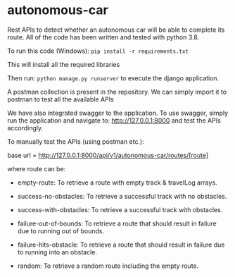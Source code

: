 # autonomous-car

Rest APIs to detect whether an autonomous car will be able to complete its route.
All of the code has been written and tested with python 3.8.

To run this code (Windows): 
`pip install -r requirements.txt`

This will install all the required libraries

Then run:
`python manage.py runserver` to execute the django application.

A postman collection is present in the repository. We can simply import it to postman to test all the available APIs

We have also integrated swagger to the application. To use swagger, simply run the application and navigate to: http://127.0.0.1:8000 and test the APIs accordingly.


To manually test the APIs (using postman etc.):

base url = http://127.0.0.1:8000/api/v1/autonomous-car/routes/[route]

where route can be:

* empty-route: To retrieve a route with empty track & travelLog arrays.

* success-no-obstacles: To retrieve a successful track with no obstacles.

* success-with-obstacles: To retrieve a successful track with obstacles.

* failure-out-of-bounds: To retrieve a route that should result in failure due to running out of bounds.

* failure-hits-obstacle: To retrieve a route that should result in failure due to running into an obstacle.

* random: To retrieve a random route including the empty route.
 
